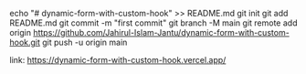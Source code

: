 echo "# dynamic-form-with-custom-hook" >> README.md
git init
git add README.md
git commit -m "first commit"
git branch -M main
git remote add origin https://github.com/Jahirul-Islam-Jantu/dynamic-form-with-custom-hook.git
git push -u origin main

link: https://dynamic-form-with-custom-hook.vercel.app/